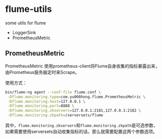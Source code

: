 # flume-utils

some utils for flume

- LoggerSink
- PrometheusMetric

## PrometheusMetric

PrometheusMetric 使用prometheus-client将Flume自身收集的指标暴露出来，
由Prometheus服务器定时来Scrape。

使用方式：

```bash
bin/flume-ng agent --conf-file flume.conf \
 -Dflume.monitoring.type=com.yu000hong.flume.PrometheusMetric \
 -Dflume.monitoring.host=127.0.0.1 \
 -Dflume.monitoring.port=8888 \
 -Dflume.monitoring.zkservers=127.0.0.1:2181,127.0.0.1:2182 \
 -Dflume.monitoring.zkpath=/serversets/flume
```

其中，`flume.monitoring.zkservers`和`flume.monitoring.zkpath`是可选参数，
如果需要使用serversets自动收集指标的话，那么就需要配置这两个参数选项。




